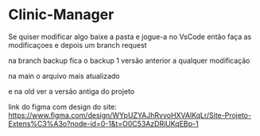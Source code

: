 # Clinic-Manager
Se quiser modificar algo baixe a pasta e jogue-a no VsCode então faça as modificaçoes e depois um branch request

na branch backup fica o backup 1 versão anterior a qualquer modificação

na main o arquivo mais atualizado

e na old ver a versão antiga do projeto

link do figma com design do site: https://www.figma.com/design/WYpUZYAJhRvvoHXVAlKqLr/Site-Projeto-Extens%C3%A3o?node-id=0-1&t=O0C53AzDRiUKqEBp-1
